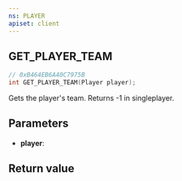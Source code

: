 ```yaml
---
ns: PLAYER
apiset: client
---
```

## GET_PLAYER_TEAM

```c
// 0xB464EB6A40C7975B
int GET_PLAYER_TEAM(Player player);
```

Gets the player's team.
Returns -1 in singleplayer.

## Parameters
* **player**:

## Return value

